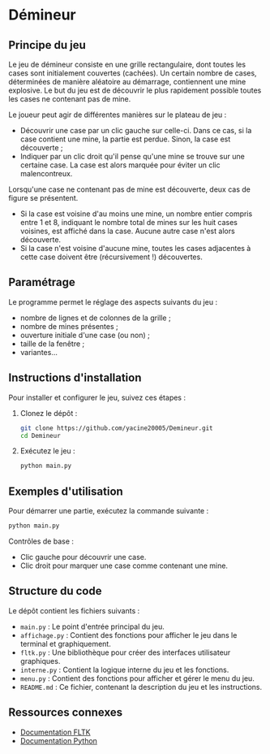 # Démineur
## Principe du jeu

Le jeu de démineur consiste en une grille rectangulaire, dont toutes les cases sont initialement couvertes (cachées). Un certain nombre de cases, déterminées de manière aléatoire au démarrage, contiennent une mine explosive. Le but du jeu est de découvrir le plus rapidement possible toutes les cases ne contenant pas de mine.

Le joueur peut agir de différentes manières sur le plateau de jeu :

- Découvrir une case par un clic gauche sur celle-ci. Dans ce cas, si la case contient une mine, la partie est perdue. Sinon, la case est découverte ;
- Indiquer par un clic droit qu'il pense qu'une mine se trouve sur une certaine case. La case est alors marquée pour éviter un clic malencontreux.

Lorsqu'une case ne contenant pas de mine est découverte, deux cas de figure se présentent. 

- Si la case est voisine d'au moins une mine, un nombre entier compris entre 1 et 8, indiquant le nombre total de mines sur les huit cases voisines, est affiché dans la case. Aucune autre case n'est alors découverte.
- Si la case n'est voisine d'aucune mine, toutes les cases adjacentes à cette case doivent être (récursivement !) découvertes. 

## Paramétrage

Le programme permet le réglage des aspects suivants du jeu :

- nombre de lignes et de colonnes de la grille ;
- nombre de mines présentes ;
- ouverture initiale d'une case (ou non) ;
- taille de la fenêtre ;
- variantes...

## Instructions d'installation

Pour installer et configurer le jeu, suivez ces étapes :

1. Clonez le dépôt :
   ```sh
   git clone https://github.com/yacine20005/Demineur.git
   cd Demineur
   ```

2. Exécutez le jeu :
   ```sh
   python main.py
   ```

## Exemples d'utilisation

Pour démarrer une partie, exécutez la commande suivante :
```sh
python main.py
```

Contrôles de base :
- Clic gauche pour découvrir une case.
- Clic droit pour marquer une case comme contenant une mine.

## Structure du code

Le dépôt contient les fichiers suivants :

- `main.py` : Le point d'entrée principal du jeu.
- `affichage.py` : Contient des fonctions pour afficher le jeu dans le terminal et graphiquement.
- `fltk.py` : Une bibliothèque pour créer des interfaces utilisateur graphiques.
- `interne.py` : Contient la logique interne du jeu et les fonctions.
- `menu.py` : Contient des fonctions pour afficher et gérer le menu du jeu.
- `README.md` : Ce fichier, contenant la description du jeu et les instructions.

## Ressources connexes

- [Documentation FLTK](https://www.fltk.org/documents.php)
- [Documentation Python](https://docs.python.org/3/)
